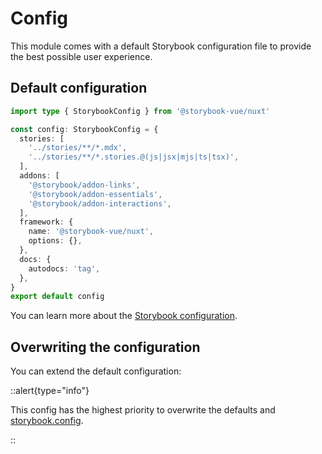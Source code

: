 # Config

This module comes with a default Storybook configuration file to provide the best possible user experience.

## Default configuration

```ts [main.ts]
import type { StorybookConfig } from '@storybook-vue/nuxt'

const config: StorybookConfig = {
  stories: [
    '../stories/**/*.mdx',
    '../stories/**/*.stories.@(js|jsx|mjs|ts|tsx)',
  ],
  addons: [
    '@storybook/addon-links',
    '@storybook/addon-essentials',
    '@storybook/addon-interactions',
  ],
  framework: {
    name: '@storybook-vue/nuxt',
    options: {},
  },
  docs: {
    autodocs: 'tag',
  },
}
export default config
```

You can learn more about the [Storybook configuration](https://storybook.js.org/docs/configure).

## Overwriting the configuration

You can extend the default configuration:

::alert{type="info"}

This config has the highest priority to overwrite the defaults and [storybook.config](#config-option).

::
